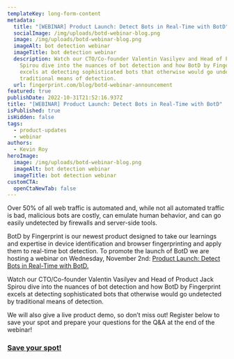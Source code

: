 ```yaml
---
templateKey: long-form-content
metadata:
  title: "[WEBINAR] Product Launch: Detect Bots in Real-Time with BotD"
  socialImage: /img/uploads/botd-webinar-blog.png
  image: /img/uploads/botd-webinar-blog.png
  imageAlt: bot detection webinar
  imageTitle: bot detection webinar
  description: Watch our CTO/Co-founder Valentin Vasilyev and Head of Product Jack
    Spirou dive into the nuances of bot detection and how BotD by Fingerprint
    excels at detecting sophisticated bots that otherwise would go undetected by
    traditional means of detection.
  url: fingerprint.com/blog/botd-webinar-announcement
featured: true
publishDate: 2022-10-31T21:52:16.937Z
title: "[WEBINAR] Product Launch: Detect Bots in Real-Time with BotD"
isPublished: true
isHidden: false
tags:
  - product-updates
  - webinar
authors:
  - Kevin Roy
heroImage:
  image: /img/uploads/botd-webinar-blog.png
  imageAlt: bot detection webinar
  imageTitle: bot detection webinar
customCTA:
  openCtaNewTab: false
---
```

Over 50% of all web traffic is automated and, while not all automated traffic is bad, malicious bots are costly, can emulate human behavior, and can go easily undetected by firewalls and server-side tools.  

BotD by Fingerprint is our newest product designed to take our learnings and expertise in device identification and browser fingerprinting and apply them to real-time bot detection. To promote the launch of BotD we are hosting a webinar on Wednesday, November 2nd: [Product Launch: Detect Bots in Real-Time with BotD.](https://try.fingerprint.com/webinar-how-to-detect-bots?utm_campaign=H2-22-KR%20BotD%20Webinar&utm_source=blog&utm_medium=blog)

Watch our CTO/Co-founder Valentin Vasilyev and Head of Product Jack Spirou dive into the nuances of bot detection and how BotD by Fingerprint excels at detecting sophisticated bots that otherwise would go undetected by traditional means of detection.

We will also give a live product demo, so don’t miss out! Register below to save your spot and prepare your questions for the Q&A at the end of the webinar!

### [Save your spot!](https://try.fingerprint.com/webinar-how-to-detect-bots?utm_campaign=H2-22-KR%20BotD%20Webinar&utm_source=blog&utm_medium=blog)